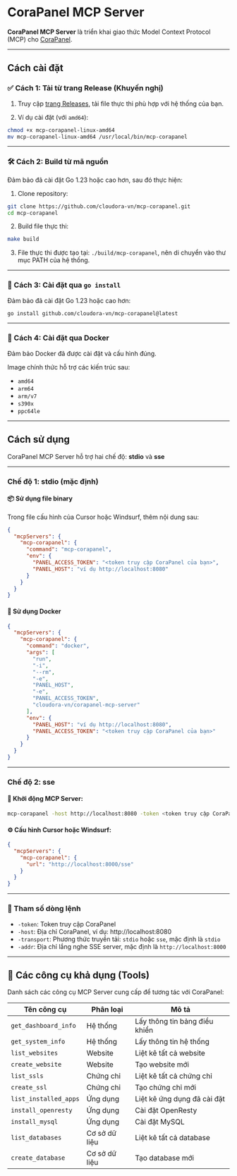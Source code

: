 # CoraPanel MCP Server

**CoraPanel MCP Server** là triển khai giao thức Model Context Protocol (MCP) cho [CoraPanel](https://github.com/cloudora-vn/CoraPanel).

---

## Cách cài đặt


### ✅ Cách 1: Tải từ trang Release (Khuyến nghị)

1. Truy cập [trang Releases](https://github.com/cloudora-vn/mcp-corapanel/releases), tải file thực thi phù hợp với hệ thống của bạn.

2. Ví dụ cài đặt (với `amd64`):

```bash
chmod +x mcp-corapanel-linux-amd64
mv mcp-corapanel-linux-amd64 /usr/local/bin/mcp-corapanel
```

---

### 🛠️ Cách 2: Build từ mã nguồn

Đảm bảo đã cài đặt Go 1.23 hoặc cao hơn, sau đó thực hiện:

1. Clone repository:

```bash
git clone https://github.com/cloudora-vn/mcp-corapanel.git
cd mcp-corapanel
```

2. Build file thực thi:

```bash
make build
```

3. File thực thi được tạo tại: `./build/mcp-corapanel`, nên di chuyển vào thư mục PATH của hệ thống.

---

### 🚀 Cách 3: Cài đặt qua `go install`

Đảm bảo đã cài đặt Go 1.23 hoặc cao hơn:

```bash
go install github.com/cloudora-vn/mcp-corapanel@latest
```

---

### 🐳 Cách 4: Cài đặt qua Docker

Đảm bảo Docker đã được cài đặt và cấu hình đúng.

Image chính thức hỗ trợ các kiến trúc sau:

- `amd64`
- `arm64`
- `arm/v7`
- `s390x`
- `ppc64le`

---

## Cách sử dụng

CoraPanel MCP Server hỗ trợ hai chế độ: **stdio** và **sse**

---

### Chế độ 1: stdio (mặc định)

#### 📦 Sử dụng file binary

Trong file cấu hình của Cursor hoặc Windsurf, thêm nội dung sau:

```json
{
  "mcpServers": {
    "mcp-corapanel": {
      "command": "mcp-corapanel",
      "env": {
        "PANEL_ACCESS_TOKEN": "<token truy cập CoraPanel của bạn>",
        "PANEL_HOST": "ví dụ http://localhost:8080"
      }
    }
  }
}
```

#### 🐳 Sử dụng Docker

```json
{
  "mcpServers": {
    "mcp-corapanel": {
      "command": "docker",
      "args": [
        "run",
        "-i",
        "--rm",
        "-e",
        "PANEL_HOST",
        "-e",
        "PANEL_ACCESS_TOKEN",
        "cloudora-vn/corapanel-mcp-server"
      ],
      "env": {
        "PANEL_HOST": "ví dụ http://localhost:8080",
        "PANEL_ACCESS_TOKEN": "<token truy cập CoraPanel của bạn>"
      }
    }
  }
}
```

---

### Chế độ 2: sse

#### 🚀 Khởi động MCP Server:

```bash
mcp-corapanel -host http://localhost:8080 -token <token truy cập CoraPanel của bạn> -transport sse -addr http://localhost:8000
```

#### ⚙️ Cấu hình Cursor hoặc Windsurf:

```json
{
  "mcpServers": {
    "mcp-corapanel": {
      "url": "http://localhost:8000/sse"
    }
  }
}
```

---

### 🔧 Tham số dòng lệnh

- `-token`: Token truy cập CoraPanel
- `-host`: Địa chỉ CoraPanel, ví dụ: http://localhost:8080
- `-transport`: Phương thức truyền tải: `stdio` hoặc `sse`, mặc định là `stdio`
- `-addr`: Địa chỉ lắng nghe SSE server, mặc định là `http://localhost:8000`

---

## 🧰 Các công cụ khả dụng (Tools)

Danh sách các công cụ MCP Server cung cấp để tương tác với CoraPanel:

| Tên công cụ             | Phân loại   | Mô tả                            |
|-------------------------|-------------|----------------------------------|
| `get_dashboard_info`    | Hệ thống    | Lấy thông tin bảng điều khiển   |
| `get_system_info`       | Hệ thống    | Lấy thông tin hệ thống          |
| `list_websites`         | Website     | Liệt kê tất cả website          |
| `create_website`        | Website     | Tạo website mới                 |
| `list_ssls`             | Chứng chỉ   | Liệt kê tất cả chứng chỉ        |
| `create_ssl`            | Chứng chỉ   | Tạo chứng chỉ mới               |
| `list_installed_apps`   | Ứng dụng    | Liệt kê ứng dụng đã cài đặt     |
| `install_openresty`     | Ứng dụng    | Cài đặt OpenResty               |
| `install_mysql`         | Ứng dụng    | Cài đặt MySQL                   |
| `list_databases`        | Cơ sở dữ liệu| Liệt kê tất cả database        |
| `create_database`       | Cơ sở dữ liệu| Tạo database mới               |